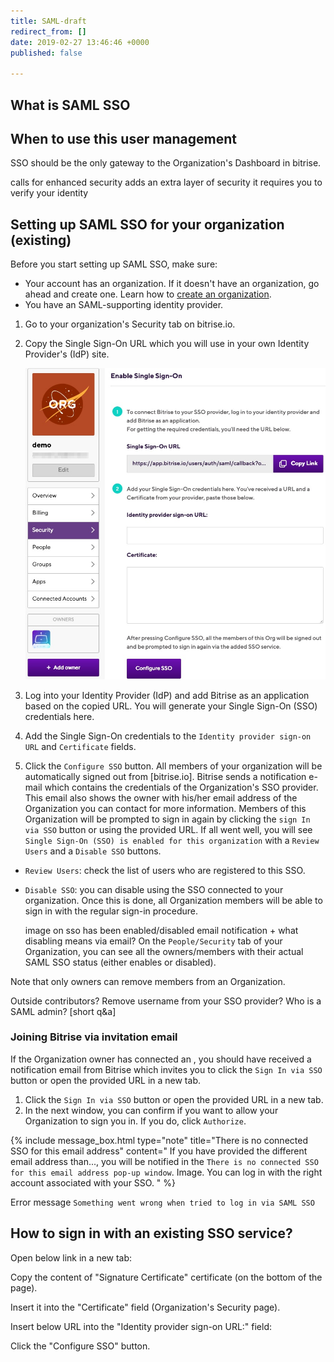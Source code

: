```yaml
---
title: SAML-draft
redirect_from: []
date: 2019-02-27 13:46:46 +0000
published: false

---
```

## What is SAML SSO

## When to use this user management

SSO should be the only gateway to the Organization's Dashboard in bitrise.

calls for enhanced security
adds an extra layer of security
it requires you to verify your identity

## Setting up SAML SSO for your organization (existing)

Before you start setting up SAML SSO, make sure:

* Your account has an organization. If it doesn't have an organization, go ahead and create one. Learn how to [create an organization](https://devcenter.bitrise.io/team-management/organizations/creating-org/).
* You have an SAML-supporting identity provider.

1. Go to your organization's Security tab on bitrise.io.
2. Copy the Single Sign-On URL which you will use in your own Identity Provider's (IdP) site.

   ![](/img/SSO-page.jpg)
3. Log into your Identity Provider (IdP) and add Bitrise as an application based on the copied URL. You will generate your Single Sign-On (SSO) credentials here.
4. Add the Single Sign-On credentials to the `Identity provider sign-on URL` and `Certificate`
   fields.
5. Click the `Configure SSO` button. All members of your organization will be automatically signed out from \[bitrise.io\]. Bitrise sends a notification e-mail which contains the credentials of the Organization's SSO provider. This email also shows the owner with his/her email address of the Organization you can contact for more information. Members of this Organization will be prompted to sign in again by clicking the `sign In via SSO` button or using the provided URL.
   If all went well, you will see `Single Sign-On (SSO) is enabled for this organization` with a `Review Users` and a `Disable SSO` buttons.

* `Review Users`: check the list of users who are registered to this SSO.
* `Disable SSO`: you can disable using the SSO connected to your organization. Once this is done, all Organization members will be able to sign in with the regular sign-in procedure.

  image on sso has been enabled/disabled email notification + what disabling means via email?
  On the `People/Security` tab of your Organization, you can see all the owners/members with their actual SAML SSO status (either enables or disabled).

Note that only owners can remove members from an Organization.

Outside contributors?
Remove username from your SSO provider?
Who is a SAML admin? \[short q&a\]

### Joining Bitrise via invitation email

If the Organization owner has connected an , you should have received a notification email from Bitrise which invites you to click the `Sign In via SSO` button or open the provided URL in a new tab.

1. Click the `Sign In via SSO` button or open the provided URL in a new tab.
2. In the next window, you can confirm if you want to allow your Organization to sign you in. If you do, click `Authorize`.

{% include message_box.html type="note" title="There is no connected SSO for this email address" content=" If you have provided the different email address than..., you will be notified in the `There is no connected SSO for this email address pop-up window`. Image. You can log in with the right account associated with your SSO. " %}

Error message `Something went wrong when tried to log in via SAML SSO`

## How to sign in with an existing SSO service?

Open below link in a new tab:

Copy the content of  "Signature Certificate" certificate (on the bottom of the page).

Insert it into the "Certificate" field (Organization's Security page).

Insert  below URL  into the "Identity provider sign-on URL:" field:

Click the "Configure SSO" button.